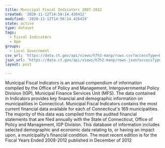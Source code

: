 ```yaml
---
title: Municipal Fiscal Indicators 2007-2012
created: '2020-11-12T14:56:14.426412'
modified: '2020-11-12T14:56:14.426419'
state: active
type: dataset
tags:
  - Fiscal Indicators
  - Opm
groups:
  - Local Government
csv_url: 'https://data.ct.gov/api/views/h7h2-manp/rows.csv?accessType=DOWNLOAD'
json_url: 'https://data.ct.gov/api/views/h7h2-manp/rows.json?accessType=DOWNLOAD'
layout: post

---
```

Municipal Fiscal Indicators is an annual compendium of information compiled by the Office of Policy and Management, Intergovernmental Policy Division (IGP), Municipal Finance Services Unit (MFS). The data contained in Indicators provides key financial and demographic information on municipalities in Connecticut. Municipal Fiscal Indicators contains the most current financial data available for each of Connecticut's 169 municipalities. The majority of this data was compiled from the audited financial statements that are filed annually with the State of Connecticut, Office of Policy and Management, IGP Division. This database of information includes selected demographic and economic data relating to, or having an impact upon, a municipality’s financial condition. The most recent edition is for the Fiscal Years Ended 2008-2012 published in December of 2012
